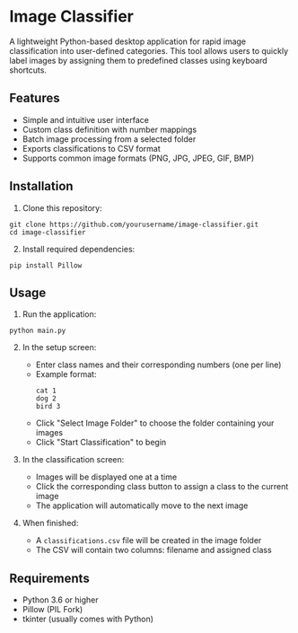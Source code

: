 # Image Classifier

A lightweight Python-based desktop application for rapid image classification into user-defined categories. This tool allows users to quickly label images by assigning them to predefined classes using keyboard shortcuts.

## Features

- Simple and intuitive user interface
- Custom class definition with number mappings
- Batch image processing from a selected folder
- Exports classifications to CSV format
- Supports common image formats (PNG, JPG, JPEG, GIF, BMP)

## Installation

1. Clone this repository:
```
git clone https://github.com/yourusername/image-classifier.git
cd image-classifier
```

2. Install required dependencies:
```
pip install Pillow
```

## Usage

1. Run the application:
```
python main.py
```

2. In the setup screen:
   - Enter class names and their corresponding numbers (one per line)
   - Example format:
     ```
     cat 1
     dog 2
     bird 3
     ```
   - Click "Select Image Folder" to choose the folder containing your images
   - Click "Start Classification" to begin

3. In the classification screen:
   - Images will be displayed one at a time
   - Click the corresponding class button to assign a class to the current image
   - The application will automatically move to the next image

4. When finished:
   - A `classifications.csv` file will be created in the image folder
   - The CSV will contain two columns: filename and assigned class

## Requirements

- Python 3.6 or higher
- Pillow (PIL Fork)
- tkinter (usually comes with Python)